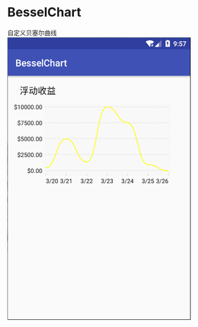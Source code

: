 # BesselChart
自定义贝塞尔曲线
![image](https://github.com/billta/BesselChart/blob/master/images/QQ%E6%88%AA%E5%9B%BE20190116105722.png)
